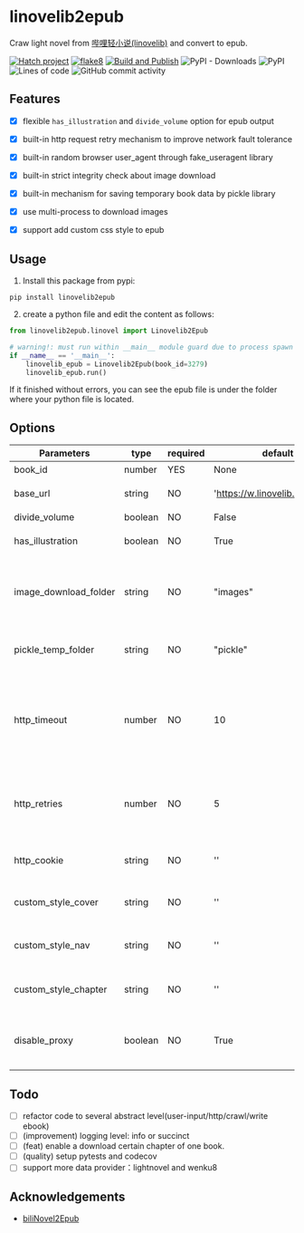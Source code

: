 # linovelib2epub
Craw light novel from [哔哩轻小说(linovelib)](https://w.linovelib.com/) and convert to epub.

[![Hatch project](https://img.shields.io/badge/%F0%9F%A5%9A-Hatch-4051b5.svg?style=flat)](https://github.com/pypa/hatch)
[![flake8](https://img.shields.io/badge/linter-flake8-brightgreen)](https://github.com/PyCQA/flake8)
[![Build and Publish](https://github.com/lightnovel-center/linovelib2epub/actions/workflows/build-and-publish.yml/badge.svg?branch=main)](https://github.com/lightnovel-center/linovelib2epub/actions/workflows/build-and-publish.yml)
![PyPI - Downloads](https://img.shields.io/pypi/dm/linovelib2epub?color=blue&label=PyPI%20Download)
![PyPI](https://img.shields.io/pypi/v/linovelib2epub)
![Lines of code](https://img.shields.io/tokei/lines/github/lightnovel-center/linovelib2epub)
![GitHub commit activity](https://img.shields.io/github/commit-activity/y/lightnovel-center/linovelib2epub)


## Features

- [x] flexible `has_illustration` and `divide_volume` option for epub output
- [x] built-in http request retry mechanism to improve network fault tolerance
- [x] built-in random browser user_agent through fake_useragent library
- [x] built-in strict integrity check about image download
- [x] built-in mechanism for saving temporary book data by pickle library
- [x] use multi-process to download images
- [x] support add custom css style to epub


## Usage

1. Install this package from pypi:
```
pip install linovelib2epub
```
2. create a python file and edit the content as follows:
```python
from linovelib2epub.linovel import Linovelib2Epub

# warning!: must run within __main__ module guard due to process spawn issue.
if __name__ == '__main__':
    linovelib_epub = Linovelib2Epub(book_id=3279)
    linovelib_epub.run()
```
If it finished without errors, you can see the epub file is under the folder where your python file is located.



## Options

| Parameters            | type    | required | default                         | description                                                 |
| --------------------- | ------- | -------- | ------------------------------- | ----------------------------------------------------------- |
| book_id               | number  | YES      | None                            | 书籍ID。                                                    |
| base_url              | string  | NO       | 'https://w.linovelib.com/novel' | 哔哩轻小说主页URL                                           |
| divide_volume         | boolean | NO       | False                           | 是否分卷                                                    |
| has_illustration      | boolean | NO       | True                            | 是否下载插图                                                |
| image_download_folder | string  | NO       | "images"                        | 图片下载临时文件夹. 不允许以相对路径../开头。               |
| pickle_temp_folder    | string  | NO       | "pickle"                        | pickle临时数据保存的文件夹。                                |
| http_timeout          | number  | NO       | 10                              | 一个HTTP请求的超时等待时间(秒)。代表connect和read timeout。 |
| http_retries          | number  | NO       | 5                               | 当一个HTTP请求失败后，重试的最大次数。                      |
| http_cookie           | string  | NO       | ''                              | 自定义HTTP cookie。                                         |
| custom_style_cover    | string  | NO       | ''               | 自定义cover.xhtml的样式                                     |
| custom_style_nav      | string  | NO       | ''               | 自定义nav.xhtml的样式                                       |
| custom_style_chapter  | string  | NO       | ''              | 自定义每章(?.xhtml)的样式                                   |
|disable_proxy |boolean|NO| True| 是否禁用所在的代理环境，默认禁用|


## Todo

- [ ] refactor code to several abstract level(user-input/http/crawl/write ebook)
- [ ] (improvement) logging level: info or succinct
- [ ] (feat) enable a download certain chapter of one book.
- [ ] (quality) setup pytests and codecov
- [ ] support more data provider：lightnovel and wenku8

## Acknowledgements

- [biliNovel2Epub](https://github.com/fangxx3863/biliNovel2Epub)
